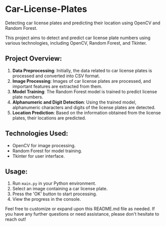 # Car-License-Plates
Detecting car license plates and predicting their location using OpenCV and Random Forest.

This project aims to detect and predict car license plate numbers using various technologies, including OpenCV, Random Forest, and Tkinter.

## Project Overview:

1. **Data Preprocessing**: Initially, the data related to car license plates is processed and converted into CSV format.
2. **Image Processing**: Images of car license plates are processed, and important features are extracted from them.
3. **Model Training**: The Random Forest model is trained to predict license plate numbers.
4. **Alphanumeric and Digit Detection**: Using the trained model, alphanumeric characters and digits of the license plates are detected.
5. **Location Prediction**: Based on the information obtained from the license plates, their locations are predicted.

## Technologies Used:

- OpenCV for image processing.
- Random Forest for model training.
- Tkinter for user interface.

## Usage:

1. Run `main.py` in your Python environment.
2. Select an image containing a car license plate.
3. Press the 'OK' button to start processing.
4. View the progress in the console.

Feel free to customize or expand upon this README.md file as needed. If you have any further questions or need assistance, please don't hesitate to reach out!

